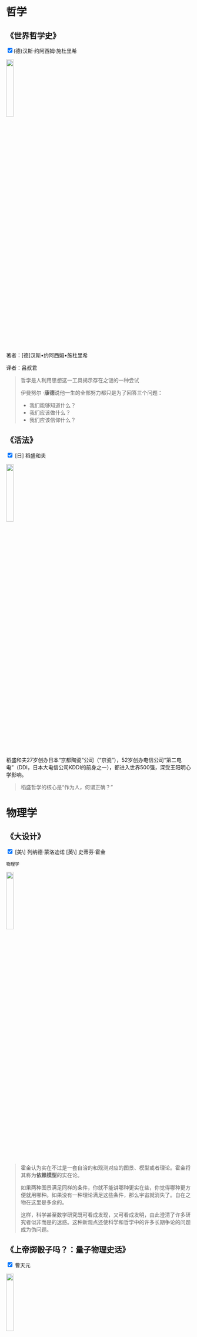 # 哲学
##  《世界哲学史》
<p><input type="checkbox" name="category" onclick="return false" checked/>(德)汉斯·约阿西姆·施杜里希  </p>

<img src="index/世界哲学史.jpg" width="20%" height="20%" />

著者：[德]汉斯•约阿西姆•施杜里希  

译者：吕叔君 

> 哲学是人利用思想这一工具揭示存在之谜的一种尝试
>
> 伊曼努尔 ·**康德**说他一生的全部努力都只是为了回答三个问题：
>
> - 我们能够知道什么？
>- 我们应该做什么？
> - 我们应该信仰什么？

## 《活法》
<p> <input type="checkbox" name="category" onclick="return false" checked/> [日] 稻盛和夫</p> 

<img src="index/活法.jpg" width="20%" height="20%" />

稻盛和夫27岁创办日本“京都陶瓷”公司（“京瓷”），52岁创办电信公司“第二电电”（DDI，日本大电信公司KDDI的前身之一），都进入世界500强，深受王阳明心学影响。

> 稻盛哲学的核心是“作为人，何谓正确？”



# 物理学
## 《大设计》
<p> <input type="checkbox" name="category" onclick="return false" checked/>  [美\] 列纳德·蒙洛迪诺 [英\] 史蒂芬·霍金 </p>

`物理学 `

<img src="index/大设计.jpg" width="20%" height="20%" />

> 霍金认为实在不过是一套自洽的和观测对应的图景、模型或者理论。霍金将其称为**依赖模型**的实在论。
>
> 如果两种图景满足同样的条件，你就不能讲哪种更实在些，你觉得哪种更方便就用哪种。如果没有一种理论满足这些条件，那么宇宙就消失了。自在之物在这里是多余的。
>
> 这样，科学甚至数学研究既可看成发现，又可看成发明，由此澄清了许多研究者似非而是的迷惑。这种新观点还使科学和哲学中的许多长期争论的问题成为伪问题。

## 《上帝掷骰子吗？：量子物理史话》
<p> <input type="checkbox" name="category" onclick="return false" checked/> 曹天元 </p> 

<img src="index/上帝掷骰子吗？：量子物理史话.jpg" width="20%" height="20%" />



# 小说

##  《白夜行》
<p> <input type="checkbox" name="category" onclick="return false" checked/>东野圭吾 </p> 

`推理小说`

<img src="index/白夜行.jpg" width="20%" height="20%" />



> 我的人生就像在的白夜里走路

##  《解忧杂货店》
<p> <input type="checkbox" name="category" onclick="return false" checked/>东野圭吾 </p> 

<img src="index/解忧杂货店.jpg" width="20%" height="20%" />

> 我的回答之所以发挥作用，原因不是别的，是因为他们自己很努力，如自己不想积极认真的生活，不管得到什么样的回答都没用。
> 
>人与人之间情断义绝，并不需要什么具体的理由，就算表面上有，也很可能是心已经离开的结果，事后才编造的借口而已。因为倘若心没有离开，当将导致关系破裂的事态发生时，理应有人努力去挽救。如果没有，说明其实关系早已破裂。

## 《起风了》
<p> <input type="checkbox" name="category" onclick="return false" checked/> [日] 堀辰雄 </p> 

<img src="index/起风了.jpg" width="20%" height="20%" />

> 起风了，要努力活下去吗，不，无须如此


# 心理学
## 《人性的弱点》
<p> <input type="checkbox" name="category" onclick="return false" checked/> [美] 戴尔·卡耐基 </p> 

<img src="index/人性的弱点.jpg" width="20%" height="20%" />

> 一个人的成功，只有15%归结于他的专业知识，还有85%归于他表达思想、领导他人及唤起他人热情的能力。
> 
> 我们每个人都希望被人欣赏、被人重视……甚至会不顾一切的去达到这个目的。但是，没有人愿意接受虚伪的、不诚恳的奉承。

## 《少有人走的路》
<p> <input type="checkbox" name="category" onclick="return false" checked/>  [美] 斯科特·派克 </p> 

<img src="index/少有人走的路.jpg" width="20%" height="20%" />

> 人生是一个面对问题并解决问题的过程
> 
> 生命的意义恰在于”死亡“这一现实，这是哲学和宗教的核心
> 
> 以极主动的态度去解决人生痛苦的重要原则：推迟满足感、承担责任、尊重事实、保持平衡


## 《少有人走的路Ⅱ》
<p> <input type="checkbox" name="category" onclick="return false" checked/>  [美] 斯科特·派克 </p> 

<img src="index/少有人走的路Ⅱ.jpg" width="20%" height="20%" />

> 积极的痛苦是人生必须顺承受的；而消极的痛苦像头疼，应该尽量摆脱。
> 
> 责备他人，实际上是在逃避自己的责任和应承受的痛苦。
> 
> 人生来不同，所以每个人不得不解决的问题之一，就是他们自己的独特性，他们自己的与众不同，以及学会在与别人相处时在这方面做出妥协。
> 
> 要想真正的学习和成长，我们就必须去遵守现实的规则。有人这样总结说：生活就是在你已经规划好的事情之外所发生的事情

## 《拖延心理学》
<p> <input type="checkbox" name="category" onclick="return false" checked/>  [美] 简·博克(Jane B. Burka) / [美] 莱诺拉·袁(Lenora M. Yuen) </p> 

<img src="index/拖延心理学.jpg" width="20%" height="20%" />
> 学会怎样判断时间
> 学会接受和拒绝
> 利用你的身体减轻拖延

## 《影响力》
<p> <input type="checkbox" name="category" onclick="return false" checked/> [美] 罗伯特·西奥迪尼 </p> 

<img src="index/影响力.jpg" width="20%" height="20%" />

> ①互惠 ②承诺和一致 ③ 社会认同 ④喜好 ⑤ 权威 ⑥ 稀缺
> 
> 捷径应受尊重
> 
> 我们要采取一切合理的方法一抵制，威胁，对崎，谴责，抗议来报复以刺激我们的捷径反应威目的的虚假信号。


